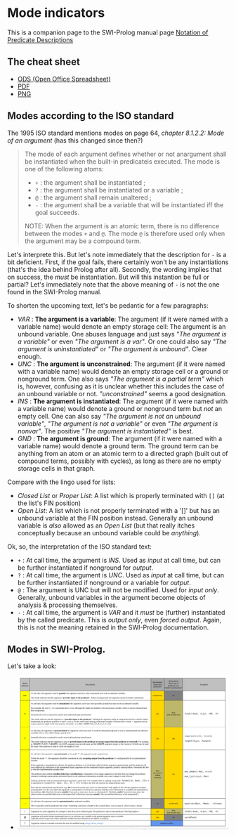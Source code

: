 # Mode indicators

This is a companion page to the SWI-Prolog manual page [Notation of Predicate Descriptions](https://eu.swi-prolog.org/pldoc/man?section=preddesc)

## The cheat sheet

- [ODS (Open Office Spreadsheet)](mode_indicators.ods)
- [PDF](mode_indicators.pdf)
- [PNG](mode_indicators.png)

## Modes according to the ISO standard

The 1995 ISO standard mentions modes on page 64, _chapter 8.1.2.2: Mode of an argument_ (has this changed since then?)

> The mode of each argument defines whether or not anargument shall be instantiated
> when the built-in predicateis executed. The mode is one of the following atoms:
>
> - `+` : the argument shall be instantiated ; 
> - `?` : the argument shall be instantiated or a variable ; 
> - `@` : the argument shall remain unaltered ; 
> - `-` : the argument shall be a variable that will be instantiated iff the goal succeeds.
>
> NOTE: When the argument is an atomic term, there is no difference between the modes
> `+` and `@`. The mode `@` is therefore used only when the argument may be a compound term.

Let's interprete this. But let's note immediately that the description for `-` is a bit deficient.
First, if the goal fails, there certainly won't be any instantiations (that's the idea behind Prolog after all).
Secondly, the wording implies that on success, the _must_ be instantiation. But will this instantion be full or
partial? Let's immediately note that the above meaning of `-` is not the one found in the SWI-Prolog manual.

To shorten the upcoming text, let's be pedantic for a few paragraphs:

- _VAR_ : **The argument is a variable**: The argument (if it were named with a variable name) would denote
          an empty storage cell: The argument is an unbound variable. One abuses language and just says
          _"The argument is a variable"_ or even _"The argument is a var"_. Or one could also
          say _"The argument is uninstantiated"_ or _"The argument is unbound"_. Clear enough.
- _UNC_ : **The argument is unconstrained**: The argument (if it were named with a variable name) would denote an 
          empty storage cell or a ground or nonground term. One also says _"The argument is a partial term"_ 
          which is, however, confusing as it is unclear whether this includes the case of an unbound variable or not.
          _"unconstrained"_ seems a good designation.
- _INS_ : **The argument is instantiated**: The argument (if it were named with a variable name) would denote
          a ground or nonground term but _not_ an empty cell. One can also say _"The argument is not an unbound variable"_,
          _"The argument is not a variable"_ or even _"The argument is nonvar"_. The positive 
          _"The argument is instantiated"_ is best. 
- _GND_ : **The argument is ground**: The argument (if it were named with a variable name) would denote a ground term. 
          The ground term can be anything from an atom or an atomic term to a directed graph (built out of compound terms,
          possibly with cycles), as long as there are no empty storage cells in that graph.

Compare with the lingo used for lists:

- _Closed List_ or _Proper List_: A list which is properly terminated with `[]` (at the list's FIN position)
- _Open List_: A list which is not properly terminated with a '[]' but has an unbound variable at the FIN position instead. Generally
  an unbound variable is _also_ allowed as an _Open List_ (but that really itches conceptually because an unbound variable could be _anything_).

Ok, so, the interpretation of the ISO standard text:

- `+` : At call time, the argument is _INS_. 
        Used as *input* at call time, but can be further instantiated if nonground for *output*.
- `?` : At call time, the argument is _UNC_. 
        Used as *input* at call time, but can be further instantiated if nonground or a variable for *output*.
- `@` : The argument is UNC but will not be modified.
        Used for *input only*. Generally, unbound variables in the argument become objects of analysis & processing themselves.
- `-` : At call time, the argument is _VAR_ and it _must_ be (further) instantiated by the called predicate.
        This is *output only*, even *forced output*. Again, this is not the meaning retained in the SWI-Prolog documentation.

## Modes in SWI-Prolog.

Let's take a look:

- ![Modes in SWI Prolog](mode_indicators.png)
